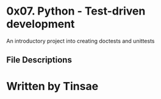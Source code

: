 # 0x07. Python - Test-driven development
An introductory project into creating doctests and unittests
## File Descriptions
# Written by Tinsae
